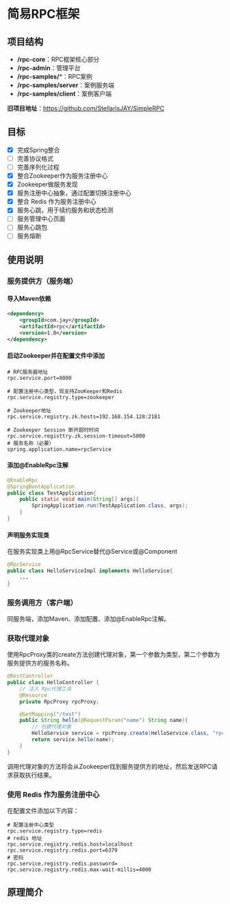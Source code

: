 # 简易RPC框架

## 项目结构

- **/rpc-core**：RPC框架核心部分
- **/rpc-admin**：管理平台
- **/rpc-samples/***：RPC案例
- **/rpc-samples/server**：案例服务端
- **/rpc-samples/client**：案例客户端

**旧项目地址**：https://github.com/StellarisJAY/SimpleRPC



## 目标
- [x] 完成Spring整合   
- [ ] 完善协议格式
- [ ] 完善序列化过程
- [x] 整合Zookeeper作为服务注册中心 
- [x] Zookeeper做服务发现 
- [x] 服务注册中心抽象，通过配置切换注册中心  
- [x] 整合 Redis 作为服务注册中心 
- [x] 服务心跳，用于续约服务和状态检测 
- [ ] 服务管理中心页面
- [ ] 服务心跳包
- [ ] 服务熔断

## 使用说明   

### 服务提供方（服务端）

#### 导入Maven依赖

```xml
<dependency>
    <groupId>com.jay</groupId>
    <artifactId>rpc</artifactId>
    <version>1.0</version>
</dependency>		
```

#### 启动Zookeeper并在配置文件中添加

```properties
# RPC服务器地址
rpc.service.port=8000

# 配置注册中心类型，现支持ZooKeeper和Redis
rpc.service.registry.type=zookeeper

# Zookeeper地址
rpc.service.registry.zk.hosts=192.168.154.128:2181

# Zookeeper Session 断开超时时间
rpc.service.registtry.zk.session-timeout=5000
# 服务名称（必要）
spring.application.name=rpcService
```

#### 添加@EnableRpc注解

```java
@EnableRpc
@SpringBootApplication
public class TestApplication{
    public static void main(String[] args){
        SpringApplication.run(TestApplication.class, args);
    }
}
```

#### 声明服务实现类

在服务实现类上用@RpcService替代@Service或@Component

```java
@RpcService
public class HelloServiceImpl implements HelloService{
	...
}
```

### 服务调用方（客户端）

同服务端，添加Maven、添加配置、添加@EnableRpc注解。

### 获取代理对象

使用RpcProxy类的create方法创建代理对象，第一个参数为类型，第二个参数为服务提供方的服务名称。

```java
@RestController
public class HelloController {
    // 注入 Rpc代理工具
    @Resource
    private RpcProxy rpcProxy;

    @GetMapping("/test")
    public String hello(@RequestParam("name") String name){
        // 创建代理对象
        HelloService service = rpcProxy.create(HelloService.class, "rpcService");
        return service.hello(name);
    }
}

```

调用代理对象的方法将会从Zookeeper找到服务提供方的地址，然后发送RPC请求获取执行结果。

### 使用 Redis 作为服务注册中心

在配置文件添加以下内容：

```properties
# 配置注册中心类型
rpc.service.registry.type=redis
# redis 地址
rpc.service.registry.redis.host=localhost
rpc.service.registry.redis.port=6379
# 密码
rpc.service.registry.redis.password=
rpc.service.registry.redis.max-wait-millis=4000
```



## 原理简介

